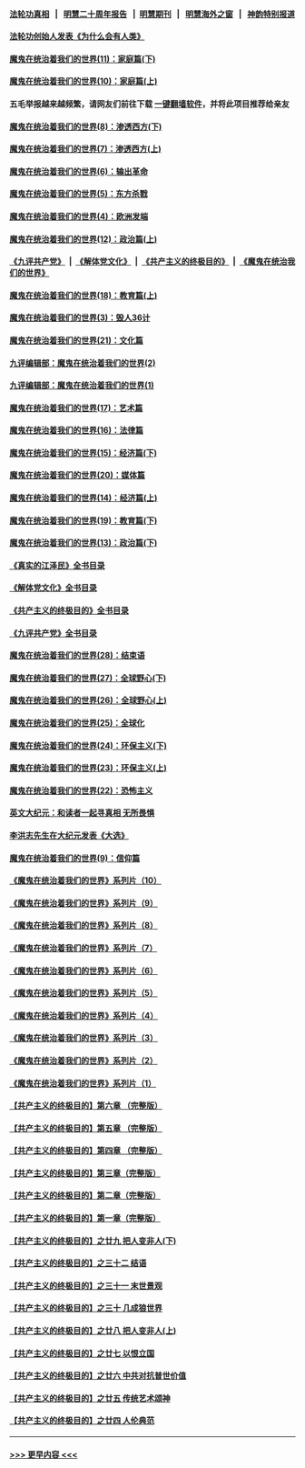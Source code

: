 #### [法轮功真相](https://github.com/gfw-breaker/truth/blob/master/README.md?t=0) &nbsp;&nbsp;|&nbsp;&nbsp; [明慧二十周年报告](https://github.com/gfw-breaker/mh-reports/blob/master/README.md?t=0) &nbsp;&nbsp;|&nbsp;&nbsp;[明慧期刊](https://github.com/gfw-breaker/mh-qikan) &nbsp;&nbsp;|&nbsp;&nbsp; [明慧海外之窗](https://github.com/gfw-breaker/mh-news/blob/master/README.md?t=0) &nbsp;&nbsp;|&nbsp;&nbsp; [神韵特别报道](https://github.com/gfw-breaker/mh-news/blob/master/shenyun.md?t=0)
#### [法轮功创始人发表《为什么会有人类》](../pages/nsc422/n13912117.md?t=01242143) 
#### [魔鬼在统治着我们的世界(11)：家庭篇(下)](../pages/nsc422/n10440961.md?t=01242143) 
#### [魔鬼在统治着我们的世界(10)：家庭篇(上)](../pages/nsc422/n10435448.md?t=01242143) 
#### 五毛举报越来越频繁，请网友们前往下载 [一键翻墙软件](https://github.com/gfw-breaker/ssr-accounts)，并将此项目推荐给亲友
#### [魔鬼在统治着我们的世界(8)：渗透西方(下)](../pages/nsc422/n10429603.md?t=01242143) 
#### [魔鬼在统治着我们的世界(7)：渗透西方(上)](../pages/nsc422/n10426013.md?t=01242143) 
#### [魔鬼在统治着我们的世界(6)：输出革命](../pages/nsc422/n10421536.md?t=01242143) 
#### [魔鬼在统治着我们的世界(5)：东方杀戮](../pages/nsc422/n10417707.md?t=01242143) 
#### [魔鬼在统治着我们的世界(4)：欧洲发端](../pages/nsc422/n10414890.md?t=01242143) 
#### [魔鬼在统治着我们的世界(12)：政治篇(上)](../pages/nsc422/n10444576.md?t=01242143) 
#### [《九评共产党》](https://github.com/begood0513/9ping.md/blob/master/README.md) &nbsp;|&nbsp; [《解体党文化》](../../../../jtdwh.md/blob/master/README.md)  &nbsp;|&nbsp; [《共产主义的终极目的》](../../../../gczydzjmd.md/blob/master/README.md) &nbsp;|&nbsp; [《魔鬼在统治我们的世界》](../../../../mgztzwmdsj.md/blob/master/README.md) 
#### [魔鬼在统治着我们的世界(18)：教育篇(上)](../pages/nsc422/n10526970.md?t=01242143) 
#### [魔鬼在统治着我们的世界(3)：毁人36计](../pages/nsc422/n10411583.md?t=01242143) 
#### [魔鬼在统治着我们的世界(21)：文化篇](../pages/nsc422/n10597706.md?t=01242143) 
#### [九评编辑部：魔鬼在统治着我们的世界(2)](../pages/nsc422/n10410036.md?t=01242143) 
#### [九评编辑部：魔鬼在统治着我们的世界(1)](../pages/nsc422/n10406825.md?t=01242143) 
#### [魔鬼在统治着我们的世界(17)：艺术篇](../pages/nsc422/n10499093.md?t=01242143) 
#### [魔鬼在统治着我们的世界(16)：法律篇](../pages/nsc422/n10485969.md?t=01242143) 
#### [魔鬼在统治着我们的世界(15)：经济篇(下)](../pages/nsc422/n10469975.md?t=01242143) 
#### [魔鬼在统治着我们的世界(20)：媒体篇](../pages/nsc422/n10586579.md?t=01242143) 
#### [魔鬼在统治着我们的世界(14)：经济篇(上)](../pages/nsc422/n10457370.md?t=01242143) 
#### [魔鬼在统治着我们的世界(19)：教育篇(下)](../pages/nsc422/n10564808.md?t=01242143) 
#### [魔鬼在统治着我们的世界(13)：政治篇(下)](../pages/nsc422/n10448270.md?t=01242143) 
#### [《真实的江泽民》全书目录](../pages/nsc422/n13721399.md?t=01242143) 
#### [《解体党文化》全书目录](../pages/nsc422/n13721157.md?t=01242143) 
#### [《共产主义的终极目的》全书目录](../pages/nsc422/n13721048.md?t=01242143) 
#### [《九评共产党》全书目录](../pages/nsc422/n13708085.md?t=01242143) 
#### [魔鬼在统治着我们的世界(28)：结束语](../pages/nsc422/n10936246.md?t=01242143) 
#### [魔鬼在统治着我们的世界(27)：全球野心(下)](../pages/nsc422/n10928319.md?t=01242143) 
#### [魔鬼在统治着我们的世界(26)：全球野心(上)](../pages/nsc422/n10900318.md?t=01242143) 
#### [魔鬼在统治着我们的世界(25)：全球化](../pages/nsc422/n10788205.md?t=01242143) 
#### [魔鬼在统治着我们的世界(24)：环保主义(下)](../pages/nsc422/n10695307.md?t=01242143) 
#### [魔鬼在统治着我们的世界(23)：环保主义(上)](../pages/nsc422/n10688613.md?t=01242143) 
#### [魔鬼在统治着我们的世界(22)：恐怖主义](../pages/nsc422/n10614727.md?t=01242143) 
#### [英文大纪元：和读者一起寻真相 无所畏惧](../pages/nsc422/n12542027.md?t=01242143) 
#### [李洪志先生在大纪元发表《大选》](../pages/nsc422/n12534746.md?t=01242143) 
#### [魔鬼在统治着我们的世界(9)：信仰篇](../pages/nsc422/n10432159.md?t=01242143) 
#### [《魔鬼在统治着我们的世界》系列片（10）](../pages/nsc422/n12292670.md?t=01242143) 
#### [《魔鬼在统治着我们的世界》系列片（9）](../pages/nsc422/n12290859.md?t=01242143) 
#### [《魔鬼在统治着我们的世界》系列片（8）](../pages/nsc422/n12287445.md?t=01242143) 
#### [《魔鬼在统治着我们的世界》系列片（7）](../pages/nsc422/n12283425.md?t=01242143) 
#### [《魔鬼在统治着我们的世界》系列片（6）](../pages/nsc422/n12282314.md?t=01242143) 
#### [《魔鬼在统治着我们的世界》系列片（5）](../pages/nsc422/n12281419.md?t=01242143) 
#### [《魔鬼在统治着我们的世界》系列片（4）](../pages/nsc422/n12274024.md?t=01242143) 
#### [《魔鬼在统治着我们的世界》系列片（3）](../pages/nsc422/n12271322.md?t=01242143) 
#### [《魔鬼在统治着我们的世界》系列片（2）](../pages/nsc422/n12269049.md?t=01242143) 
#### [《魔鬼在统治着我们的世界》系列片（1）](../pages/nsc422/n12267575.md?t=01242143) 
#### [【共产主义的终极目的】第六章 （完整版）](../pages/nsc422/n11428913.md?t=01242143) 
#### [【共产主义的终极目的】第五章 （完整版）](../pages/nsc422/n11428912.md?t=01242143) 
#### [【共产主义的终极目的】第四章 （完整版）](../pages/nsc422/n11428907.md?t=01242143) 
#### [【共产主义的终极目的】第三章（完整版）](../pages/nsc422/n11428848.md?t=01242143) 
#### [【共产主义的终极目的】第二章（完整版）](../pages/nsc422/n11428831.md?t=01242143) 
#### [【共产主义的终极目的】第一章（完整版）](../pages/nsc422/n11417651.md?t=01242143) 
#### [【共产主义的终极目的】之廿九 把人变非人(下)](../pages/nsc422/n11344140.md?t=01242143) 
#### [【共产主义的终极目的】之三十二 结语](../pages/nsc422/n11360535.md?t=01242143) 
#### [【共产主义的终极目的】之三十一 末世景观](../pages/nsc422/n11351129.md?t=01242143) 
#### [【共产主义的终极目的】之三十 几成狼世界](../pages/nsc422/n11348280.md?t=01242143) 
#### [【共产主义的终极目的】之廿八 把人变非人(上)](../pages/nsc422/n11340492.md?t=01242143) 
#### [【共产主义的终极目的】之廿七 以恨立国](../pages/nsc422/n11336944.md?t=01242143) 
#### [【共产主义的终极目的】之廿六 中共对抗普世价值](../pages/nsc422/n11324785.md?t=01242143) 
#### [【共产主义的终极目的】之廿五 传统艺术颂神](../pages/nsc422/n11296396.md?t=01242143) 
#### [【共产主义的终极目的】之廿四 人伦典范](../pages/nsc422/n11296397.md?t=01242143) 

----
#### [ >>> 更早内容 <<< ](../indexes/nsc422-earlier.md)
